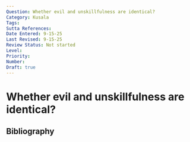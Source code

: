 ```yaml
---
Question: Whether evil and unskillfulness are identical?
Category: Kusala
Tags: 
Sutta References: 
Date Entered: 9-15-25
Last Revised: 9-15-25
Review Status: Not started
Level: 
Priority: 
Number: 
Draft: true
---
```


# Whether evil and unskillfulness are identical?

## Bibliography

<!-- 

Notes:



-->